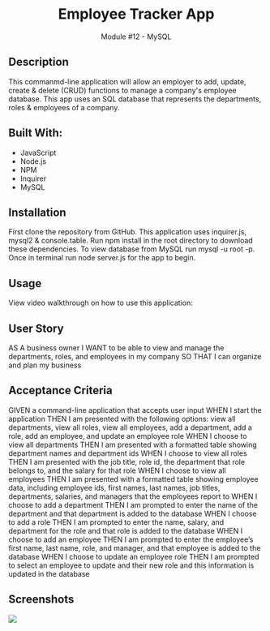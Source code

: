 <h1 align="center">Employee Tracker App </h1>
<p align="center">Module #12 - MySQL</p>

## Description
This commanmd-line application will allow an employer to add, update, create & delete (CRUD) functions to manage a company's employee database.
This app uses an SQL database that represents the departments, roles & employees of a company. 

## Built With:
* JavaScript
* Node.js
* NPM
* Inquirer
* MySQL

## Installation
First clone the repository from GitHub. This application uses inquirer.js, mysql2 & console.table. Run npm install in the root directory to download these dependencies. To view database from MySQL run mysql -u root -p. Once in terminal run node server.js for the app to begin.


## Usage
View video walkthrough on how to use this application:

## User Story
AS A business owner
I WANT to be able to view and manage the departments, roles, and employees in my company
SO THAT I can organize and plan my business

## Acceptance Criteria
GIVEN a command-line application that accepts user input
WHEN I start the application
THEN I am presented with the following options: view all departments, view all roles, view all employees, add a department, add a role, add an employee, and update an employee role
WHEN I choose to view all departments
THEN I am presented with a formatted table showing department names and department ids
WHEN I choose to view all roles
THEN I am presented with the job title, role id, the department that role belongs to, and the salary for that role
WHEN I choose to view all employees
THEN I am presented with a formatted table showing employee data, including employee ids, first names, last names, job titles, departments, salaries, and managers that the employees report to
WHEN I choose to add a department
THEN I am prompted to enter the name of the department and that department is added to the database
WHEN I choose to add a role
THEN I am prompted to enter the name, salary, and department for the role and that role is added to the database
WHEN I choose to add an employee
THEN I am prompted to enter the employee’s first name, last name, role, and manager, and that employee is added to the database
WHEN I choose to update an employee role
THEN I am prompted to select an employee to update and their new role and this information is updated in the database

## Screenshots
<img src="module12.png">
